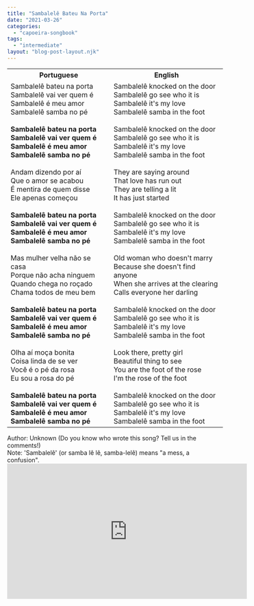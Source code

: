 ```yaml
---
title: "Sambalelê Bateu Na Porta"
date: "2021-03-26"
categories: 
  - "capoeira-songbook"
tags: 
  - "intermediate"
layout: "blog-post-layout.njk"
---
```


<table class="capoeira-table">
    <tr class="header-row">
        <th>Portuguese</th>
        <th>English</th>
    </tr>
    <tr>
        <td>
            Sambalelê bateu na porta<br>
            Sambalelê vai ver quem é<br>
            Sambalelê é meu amor<br>
            Sambalelê samba no pé<br>
            <br>
            <strong>Sambalelê bateu na porta<br>
            Sambalelê vai ver quem é<br>
            Sambalelê é meu amor<br>
            Sambalelê samba no pé</strong><br>
            <br>
            Andam dizendo por aí<br>
            Que o amor se acabou<br>
            É mentira de quem disse<br>
            Ele apenas começou<br>
            <br>
            <strong>Sambalelê bateu na porta<br>
            Sambalelê vai ver quem é<br>
            Sambalelê é meu amor<br>
            Sambalelê samba no pé</strong><br>
            <br>
            Mas mulher velha não se casa<br>
            Porque não acha ninguem<br>
            Quando chega no roçado<br>
            Chama todos de meu bem<br>
            <br>
            <strong>Sambalelê bateu na porta<br>
            Sambalelê vai ver quem é<br>
            Sambalelê é meu amor<br>
            Sambalelê samba no pé</strong><br>
            <br>
            Olha aí moça bonita<br>
            Coisa linda de se ver<br>
            Você é o pé da rosa<br>
            Eu sou a rosa do pé<br>
            <br>
            <strong>Sambalelê bateu na porta<br>
            Sambalelê vai ver quem é<br>
            Sambalelê é meu amor<br>
            Sambalelê samba no pé</strong>
        </td>
        <td>
            Sambalelê knocked on the door<br>
            Sambalelê go see who it is<br>
            Sambalelê it's my love<br>
            Sambalelê samba in the foot<br>
            <br>
            Sambalelê knocked on the door<br>
            Sambalelê go see who it is<br>
            Sambalelê it's my love<br>
            Sambalelê samba in the foot<br>
            <br>
            They are saying around<br>
            That love has run out<br>
            They are telling a lit<br>
            It has just started<br>
            <br>
            Sambalelê knocked on the door<br>
            Sambalelê go see who it is<br>
            Sambalelê it's my love<br>
            Sambalelê samba in the foot<br>
            <br>
            Old woman who doesn't marry<br>
            Because she doesn't find anyone<br>
            When she arrives at the clearing<br>
            Calls everyone her darling<br>
            <br>
            Sambalelê knocked on the door<br>
            Sambalelê go see who it is<br>
            Sambalelê it's my love<br>
            Sambalelê samba in the foot<br>
            <br>
            Look there, pretty girl<br>
            Beautiful thing to see<br>
            You are the foot of the rose<br>
            I'm the rose of the foot<br>
            <br>
            Sambalelê knocked on the door<br>
            Sambalelê go see who it is<br>
            Sambalelê it's my love<br>
            Sambalelê samba in the foot
        </td>
    </tr>
</table>

<figcaption>
Author: Unknown (Do you know who wrote this song? Tell us in the comments!)<br>
Note: 'Sambalelê' (or samba lê lê, samba-lelê) means "a mess, a confusion".
</figcaption>

<iframe width="560" height="315" src="https://www.youtube.com/embed/Vn11Cw6gjbI" title="YouTube video player" frameborder="0" allow="accelerometer; autoplay; clipboard-write; encrypted-media; gyroscope; picture-in-picture" allowfullscreen></iframe>
